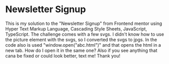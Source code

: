 # Newsletter Signup
This is my solution to the "Newsletter Signup" from Frontend mentor using Hyper Text Markup Language, Cascading Style Sheets, JavaScript, TypeScript. 
The challenge comes with a few svgs. I didn't know how to use the picture element with the svgs, so I converted the svgs to jpgs.
In the code also is used "window.open("abc.html")" and that opens the html in a new tab. How do I open it in the same one?
Also if you see anything that cana be fixed or could look better, text me!
Thank you!
